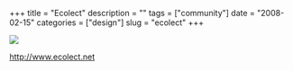 +++
title = "Ecolect"
description = ""
tags = ["community"]
date = "2008-02-15"
categories = ["design"]
slug = "ecolect"
+++


 

  <div id="screens-thumbs" class="clearfix">
    <div class="txt-center" id="design-submission"><a href="http://www.ecolect.net/"><img id='bluga-thumbnail-934' class='bluga-thumbnail large' src='//media.konigi.com/bluga/
wt47f279e183a6e_0.jpg'/></a></div>  
  </div>   
<p><a href="http://www.ecolect.net/">http://www.ecolect.net</a></p>




